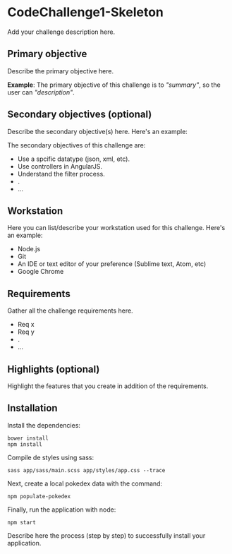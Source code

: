 # CodeChallenge1-Skeleton

Add your challenge description here.

## Primary objective

Describe the primary objective here.

**Example**: The primary objective of this challenge is to *"summary"*, so the user can *"description"*.

## Secondary objectives (optional)

Describe the secondary objective(s) here. Here's an example:

The secondary objectives of this challenge are:

* Use a spcific datatype (json, xml, etc).
* Use controllers in AngularJS.
* Understand the filter process.
* .
* ...

## Workstation

Here you can list/describe your workstation used for this challenge. Here's an example:

* Node.js
* Git
* An IDE or text editor of your preference (Sublime text, Atom, etc)
* Google Chrome

## Requirements

Gather all the challenge requirements here.

* Req x
* Req y
* .
* ...

## Highlights (optional)

Highlight the features that you create in addition of the requirements.

## Installation

Install the dependencies:

    bower install
    npm install

Compile de styles using sass:

    sass app/sass/main.scss app/styles/app.css --trace

Next, create a local pokedex data with the command:

    npm populate-pokedex

Finally, run the application with node:

    npm start

Describe here the process (step by step) to successfully install your application.
